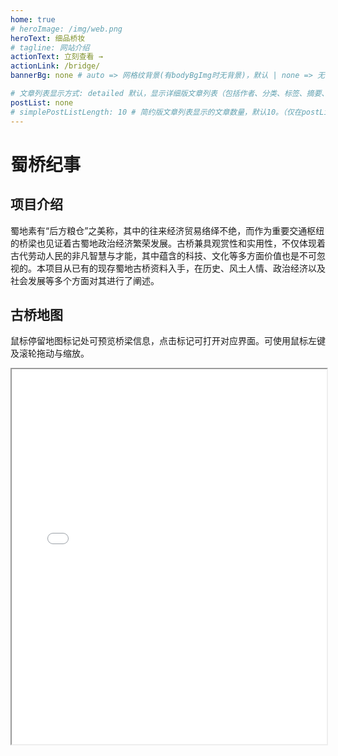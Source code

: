 ```yaml
---
home: true
# heroImage: /img/web.png
heroText: 细品桥妆
# tagline: 网站介绍
actionText: 立刻查看 →
actionLink: /bridge/
bannerBg: none # auto => 网格纹背景(有bodyBgImg时无背景)，默认 | none => 无 | '大图地址' | background: 自定义背景样式       提示：如发现文本颜色不适应你的背景时可以到palette.styl修改$bannerTextColor变量

# 文章列表显示方式: detailed 默认，显示详细版文章列表（包括作者、分类、标签、摘要、分页等）| simple => 显示简约版文章列表（仅标题和日期）| none 不显示文章列表
postList: none
# simplePostListLength: 10 # 简约版文章列表显示的文章数量，默认10。（仅在postList设置为simple时生效）
---
```


<!-- markdownlint-disable MD033 -->

# 蜀桥纪事

## 项目介绍

蜀地素有“后方粮仓”之美称，其中的往来经济贸易络绎不绝，而作为重要交通枢纽的桥梁也见证着古蜀地政治经济繁荣发展。古桥兼具观赏性和实用性，不仅体现着古代劳动人民的非凡智慧与才能，其中蕴含的科技、文化等多方面价值也是不可忽视的。本项目从已有的现存蜀地古桥资料入手，在历史、风土人情、政治经济以及社会发展等多个方面对其进行了阐述。

## 古桥地图

鼠标停留地图标记处可预览桥梁信息，点击标记可打开对应界面。可使用鼠标左键及滚轮拖动与缩放。

<iframe src="/map.html" width="100%" height="600"></iframe>
